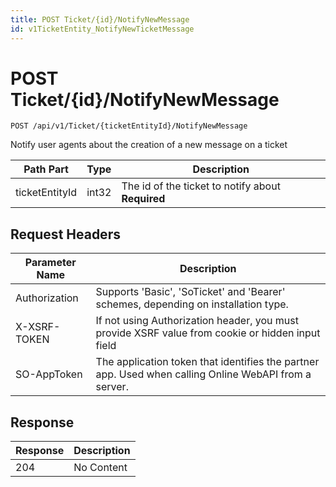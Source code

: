 ```yaml
---
title: POST Ticket/{id}/NotifyNewMessage
id: v1TicketEntity_NotifyNewTicketMessage
---
```


# POST Ticket/{id}/NotifyNewMessage

```http
POST /api/v1/Ticket/{ticketEntityId}/NotifyNewMessage
```

Notify user agents about the creation of a new message on a ticket






| Path Part | Type | Description |
|-----------|------|-------------|
| ticketEntityId | int32 | The id of the ticket to notify about **Required** |



## Request Headers

| Parameter Name | Description |
|----------------|-------------|
| Authorization  | Supports 'Basic', 'SoTicket' and 'Bearer' schemes, depending on installation type. |
| X-XSRF-TOKEN   | If not using Authorization header, you must provide XSRF value from cookie or hidden input field |
| SO-AppToken | The application token that identifies the partner app. Used when calling Online WebAPI from a server. |


## Response


| Response | Description |
|----------------|-------------|
| 204 | No Content |
